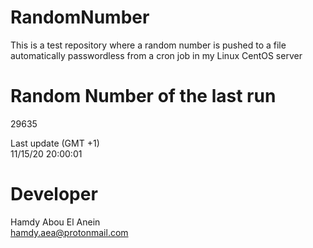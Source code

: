 # RandomNumber    
This is a test repository where a random number is pushed to a file automatically passwordless from a cron job in my Linux CentOS server    
# Random Number of the last run   
29635
      
Last update (GMT +1)    
11/15/20 20:00:01
# Developer    
Hamdy Abou El Anein   
hamdy.aea@protonmail.com
